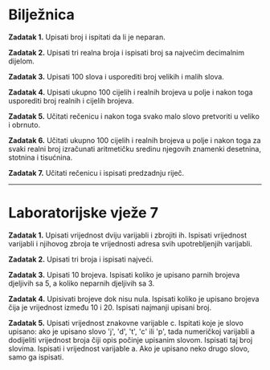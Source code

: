 <h1>Bilježnica</h1>

<strong>Zadatak 1.</strong> Upisati broj  i ispitati da li je neparan.

<strong>Zadatak 2.</strong> Upisati tri realna broja i ispisati broj sa najvećim decimalnim dijelom.

<strong>Zadatak 3.</strong> Upisati 100 slova i usporediti broj velikih i malih slova.

<strong>Zadatak 4.</strong> Upisati ukupno 100 cijelih i realnih brojeva u polje i nakon toga usporediti broj realnih i cijelih brojeva.

<strong>Zadatak 5.</strong> Učitati rečenicu i nakon toga svako malo slovo pretvoriti u veliko i obrnuto.

<strong>Zadatak 6.</strong> Učitati ukupno 100 cijelih i realnih brojeva u polje i nakon toga za svaki realni broj izračunati aritmetičku sredinu njegovih znamenki desetnina, stotnina i tisućnina.

<strong>Zadatak 7.</strong> Učitati rečenicu i ispisati predzadnju riječ.

<hr>

<h1>Laboratorijske vježe 7</h1>

<strong>Zadatak 1.</strong> Upisati vrijednost dviju varijabli i zbrojiti ih. Ispisati vrijednost varijabli i njihovog zbroja te vrijednosti adresa svih upotrebljenjih varijabli.

<strong>Zadatak 2.</strong> Upisati tri broja i ispisati najveći. 

<strong>Zadatak 3.</strong> Upisati 10 brojeva. Ispisati koliko je upisano parnih brojeva djeljivih sa 5, a koliko neparnih djeljivih sa 3.

<strong>Zadatak 4.</strong> Upisivati brojeve dok nisu nula. Ispisati koliko je upisano brojeva čija je vrijednost između 10 i 20. Ispisati najmanji upisani broj.

<strong>Zadatak 5.</strong> Upisati vrijednost znakovne varijable c. Ispitati koje je slovo upisano: ako je upisano slovo 'j', 'd', 't', 'c' ili 'p', tada numeričkoj varijabli a dodijeliti vrijednost broja čiji opis počinje upisanim slovom. Ispisati taj broj slovima. Ispisati i vrijednost varijable a. Ako je upisano neko drugo slovo, samo ga ispisati.

